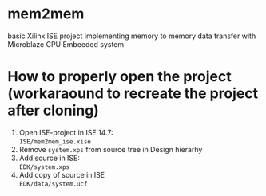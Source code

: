 # mem2mem
basic Xilinx ISE project implementing memory to memory data transfer with Microblaze CPU Embeeded system

# How to properly open the project (workaraound to recreate the project after cloning)   
1. Open ISE-project in ISE 14.7:   
  `ISE/mem2mem_ise.xise`  
2. Remove `system.xps` from source tree in Design hierarhy  
3. Add source in ISE:  
   `EDK/system.xps`  
4. Add copy of source in ISE  
   `EDK/data/system.ucf`  

